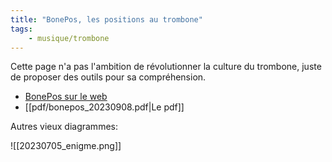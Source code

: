 ```yaml
---
title: "BonePos, les positions au trombone"
tags:
    - musique/trombone
---
```


Cette page n'a pas l'ambition de révolutionner la culture du trombone, juste de proposer des outils pour sa compréhension.

- [BonePos sur le web](https://grahack.github.io/bonepos/)
- [[pdf/bonepos_20230908.pdf|Le pdf]]

Autres vieux diagrammes:

![[20230705_enigme.png]]